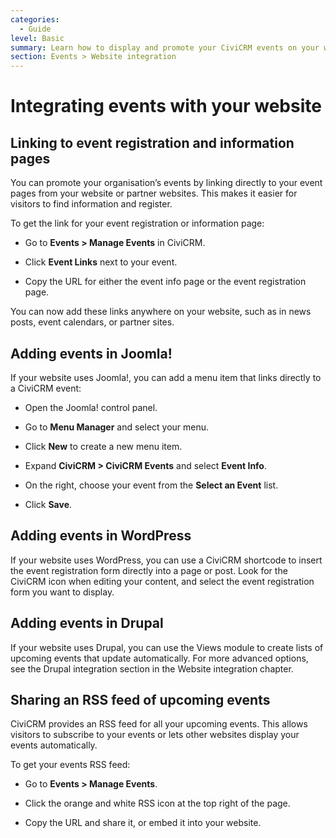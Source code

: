 ```yaml
---
categories:
  - Guide
level: Basic
summary: Learn how to display and promote your CiviCRM events on your website and make event registration easy for your visitors.
section: Events > Website integration
---
```


# Integrating events with your website

## Linking to event registration and information pages

You can promote your organisation’s events by linking directly to your event pages from your website or partner websites. This makes it easier for visitors to find information and register.

To get the link for your event registration or information page:

- Go to **Events > Manage Events** in CiviCRM.

- Click **Event Links** next to your event.

- Copy the URL for either the event info page or the event registration page.

You can now add these links anywhere on your website, such as in news posts, event calendars, or partner sites.

## Adding events in Joomla!

If your website uses Joomla!, you can add a menu item that links directly to a CiviCRM event:

- Open the Joomla! control panel.

- Go to **Menu Manager** and select your menu.

- Click **New** to create a new menu item.

- Expand **CiviCRM > CiviCRM Events** and select **Event Info**.

- On the right, choose your event from the **Select an Event** list.

- Click **Save**.

## Adding events in WordPress

If your website uses WordPress, you can use a CiviCRM shortcode to insert the event registration form directly into a page or post. Look for the CiviCRM icon when editing your content, and select the event registration form you want to display.

## Adding events in Drupal

If your website uses Drupal, you can use the Views module to create lists of upcoming events that update automatically. For more advanced options, see the Drupal integration section in the Website integration chapter.

## Sharing an RSS feed of upcoming events

CiviCRM provides an RSS feed for all your upcoming events. This allows visitors to subscribe to your events or lets other websites display your events automatically.

To get your events RSS feed:

- Go to **Events > Manage Events**.

- Click the orange and white RSS icon at the top right of the page.

- Copy the URL and share it, or embed it into your website.

<!--
Source: https://docs.civicrm.org/user/en/latest/events/integrating
-events-with-your-website/ -->

<!--
This page is a Guide because it provides actionable steps for specific goals (integrating events with a website), not a step
-by-step tutorial for beginners, nor reference or explanation content. The level is Basic, as it assumes little prior knowledge. The logical section is Events > Website integration. -->
